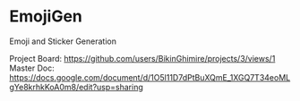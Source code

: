 # EmojiGen
Emoji and Sticker Generation

Project Board: https://github.com/users/BikinGhimire/projects/3/views/1
Master Doc: https://docs.google.com/document/d/1O5l11D7dPtBuXQmE_1XGQ7T34eoMLgYe8krhkKoA0m8/edit?usp=sharing

